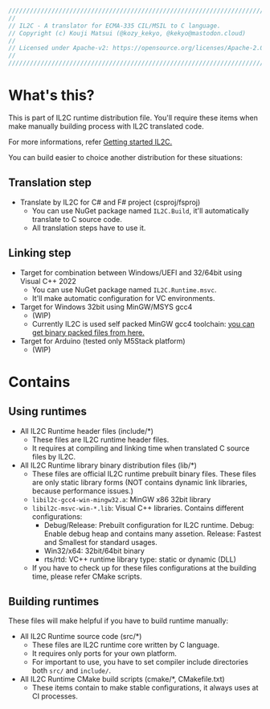 ```c
////////////////////////////////////////////////////////////////////////////
//
// IL2C - A translator for ECMA-335 CIL/MSIL to C language.
// Copyright (c) Kouji Matsui (@kozy_kekyo, @kekyo@mastodon.cloud)
//
// Licensed under Apache-v2: https://opensource.org/licenses/Apache-2.0
//
////////////////////////////////////////////////////////////////////////////
```

# What's this?

This is part of IL2C runtime distribution file.
You'll require these items when make manually building process with IL2C translated code.

For more informations, refer [Getting started IL2C.](https://github.com/kekyo/IL2C/blob/master/docs/getting-started.md)

You can build easier to choice another distribution for these situations:

## Translation step

* Translate by IL2C for C# and F# project (csproj/fsproj)
  * You can use NuGet package named `IL2C.Build`, it'll automatically translate to C source code.
  * All translation steps have to use it.

## Linking step

* Target for combination between Windows/UEFI and 32/64bit using Visual C++ 2022
  * You can use NuGet package named `IL2C.Runtime.msvc`.
  * It'll make automatic configuration for VC environments.
* Target for Windows 32bit using MinGW/MSYS gcc4
  * (WIP)
  * Currently IL2C is used self packed MinGW gcc4 toolchain: [you can get binary packed files from here.](https://github.com/kekyo/IL2C/releases/tag/IL2C-toolchain-gcc4-mingw32-2)
* Target for Arduino (tested only M5Stack platform)
  * (WIP)

# Contains

## Using runtimes

* All IL2C Runtime header files (include/*)
  * These files are IL2C runtime header files.
  * It requires at compiling and linking time when translated C source files by IL2C.
* All IL2C Runtime library binary distribution files (lib/*)
  * These files are official IL2C runtime prebuilt binary files. These files are only static library forms (NOT contains dynamic link libraries, because performance issues.)
  * `libil2c-gcc4-win-mingw32.a`: MinGW x86 32bit library
  * `libil2c-msvc-win-*.lib`: Visual C++ libraries. Contains different configurations:
    * Debug/Release: Prebuilt configuration for IL2C runtime. Debug: Enable debug heap and contains many assetion. Release: Fastest and Smallest for standard usages.
    * Win32/x64: 32bit/64bit binary
    * rts/rtd: VC++ runtime library type: static or dynamic (DLL)
  * If you have to check up for these files configurations at the building time, please refer CMake scripts.

## Building runtimes

These files will make helpful if you have to build runtime manually:

* All IL2C Runtime source code (src/*)
  * These files are IL2C runtime core written by C language.
  * It requires only ports for your own platform.
  * For important to use, you have to set compiler include directories both `src/` and `include/`.
* All IL2C Runtime CMake build scripts (cmake/*, CMakefile.txt)
  * These items contain to make stable configurations, it always uses at CI processes.
